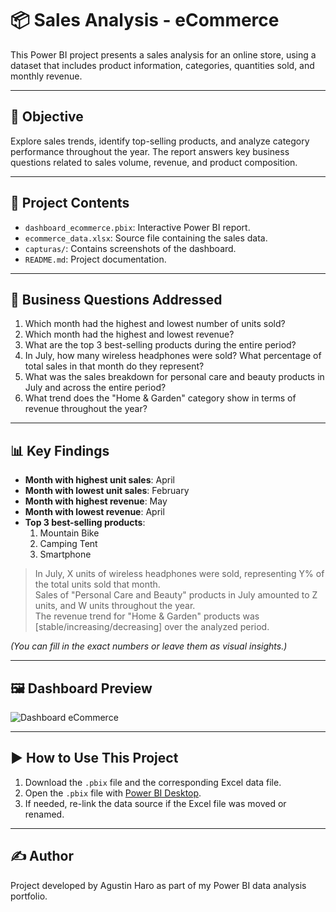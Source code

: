 # 📦 Sales Analysis - eCommerce

This Power BI project presents a sales analysis for an online store, using a dataset that includes product information, categories, quantities sold, and monthly revenue.

---

## 🎯 Objective

Explore sales trends, identify top-selling products, and analyze category performance throughout the year. The report answers key business questions related to sales volume, revenue, and product composition.

---

## 📁 Project Contents

- `dashboard_ecommerce.pbix`: Interactive Power BI report.
- `ecommerce_data.xlsx`: Source file containing the sales data.
- `capturas/`: Contains screenshots of the dashboard.
- `README.md`: Project documentation.

---

## 🧠 Business Questions Addressed

1. Which month had the highest and lowest number of units sold?
2. Which month had the highest and lowest revenue?
3. What are the top 3 best-selling products during the entire period?
4. In July, how many wireless headphones were sold? What percentage of total sales in that month do they represent?
5. What was the sales breakdown for personal care and beauty products in July and across the entire period?
6. What trend does the "Home & Garden" category show in terms of revenue throughout the year?

---

## 📊 Key Findings

- **Month with highest unit sales**: April  
- **Month with lowest unit sales**: February  
- **Month with highest revenue**: May  
- **Month with lowest revenue**: April  
- **Top 3 best-selling products**:
  1. Mountain Bike
  2. Camping Tent
  3. Smartphone

> In July, X units of wireless headphones were sold, representing Y% of the total units sold that month.  
> Sales of "Personal Care and Beauty" products in July amounted to Z units, and W units throughout the year.  
> The revenue trend for "Home & Garden" products was [stable/increasing/decreasing] over the analyzed period.

*(You can fill in the exact numbers or leave them as visual insights.)*

---

## 🖼️ Dashboard Preview

![Dashboard eCommerce](./capturas/dashboard_ecommerce.png)

---

## ▶️ How to Use This Project

1. Download the `.pbix` file and the corresponding Excel data file.
2. Open the `.pbix` file with [Power BI Desktop](https://powerbi.microsoft.com/en-us/desktop/).
3. If needed, re-link the data source if the Excel file was moved or renamed.

---

## ✍️ Author

Project developed by Agustin Haro as part of my Power BI data analysis portfolio.


